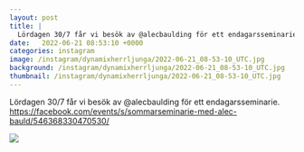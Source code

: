 ```yaml
---
layout: post
title: |
  Lördagen 30/7 får vi besök av @alecbaulding för ett endagarsseminarie
date:   2022-06-21 08:53:10 +0000
categories: instagram
image: /instagram/dynamixherrljunga/2022-06-21_08-53-10_UTC.jpg
background: /instagram/dynamixherrljunga/2022-06-21_08-53-10_UTC.jpg
thumbnail: /instagram/dynamixherrljunga/2022-06-21_08-53-10_UTC.jpg
---
```

Lördagen 30/7 får vi besök av @alecbaulding för ett endagarsseminarie. https://facebook.com/events/s/sommarseminarie-med-alec-bauld/546368330470530/



<img src='/www-dynamix-herrljunga/instagram/dynamixherrljunga/2022-06-21_08-53-10_UTC.jpg' class='img-fluid' />
